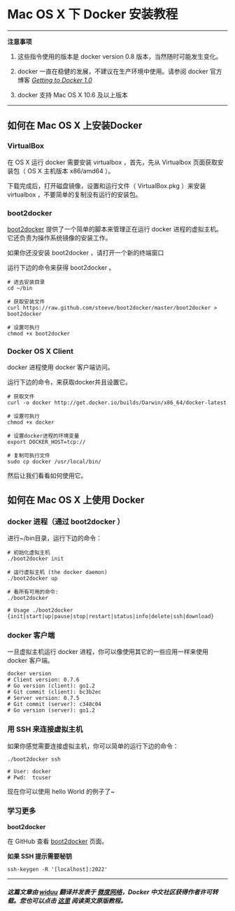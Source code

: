 # Mac OS X 下 Docker 安装教程

---

**注意事项**

1. 这些指令使用的版本是 docker version 0.8 版本，当然随时可能发生变化。

2. docker 一直在稳健的发展，不建议在生产环境中使用。请参阅 docker 官方博客 [*Getting to Docker 1.0*](http://blog.docker.io/2013/08/getting-to-docker-1-0/)

3. docker 支持 Mac OS X 10.6 及以上版本

---

## 如何在 Mac OS X 上安装Docker

### VirtualBox

在 OS X 运行 docker 需要安装 virtualbox ，首先，先从 Virtualbox 页面获取安装包（ OS X 主机版本 x86/amd64 ）。

下载完成后，打开磁盘镜像，设置和运行文件（ VirtualBox.pkg ）来安装 virtualbox ，不要简单的复制没有运行的安装包。

### boot2docker

[boot2docker](https://github.com/boot2docker/boot2docker) 提供了一个简单的脚本来管理正在运行 docker 进程的虚拟主机。它还负责为操作系统镜像的安装工作。

如果你还没安装 boot2docker ，请打开一个新的终端窗口

运行下边的命令来获得 boot2docker 。

```
# 进去安装目录
cd ~/bin

# 获取安装文件
curl https://raw.github.com/steeve/boot2docker/master/boot2docker > boot2docker

# 设置可执行
chmod +x boot2docker
```

### Docker OS X Client

docker 进程使用 docker 客户端访问。

运行下边的命令，来获取docker并且设置它。

```
# 获取文件
curl -o docker http://get.docker.io/builds/Darwin/x86_64/docker-latest

# 设置可执行
chmod +x docker

# 设置docker进程的环境变量
export DOCKER_HOST=tcp://

# 复制可执行文件
sudo cp docker /usr/local/bin/
```

然后让我们看看如何使用它。

## 如何在 Mac OS X 上使用 Docker

### docker 进程（通过 boot2docker ）

进行~/bin目录，运行下边的命令：

```
# 初始化虚拟主机
./boot2docker init

# 运行虚拟主机 (the docker daemon)
./boot2docker up

# 看所有可用的命令:
./boot2docker

# Usage ./boot2docker {init|start|up|pause|stop|restart|status|info|delete|ssh|download}
```

### docker 客户端

一旦虚拟主机运行 docker 进程，你可以像使用其它的一些应用一样来使用 docker 客户端。

```
docker version
# Client version: 0.7.6
# Go version (client): go1.2	
# Git commit (client): bc3b2ec
# Server version: 0.7.5	
# Git commit (server): c348c04
# Go version (server): go1.2
```

### 用 SSH 来连接虚拟主机
如果你感觉需要连接虚拟主机，你可以简单的运行下边的命令：

```
./boot2docker ssh

# User: docker
# Pwd:  tcuser
```

现在你可以使用 hello World 的例子了~

### 学习更多

**boot2docker**

在 GitHub 查看 [boot2docker](https://github.com/steeve/boot2docker) 页面。

**如果 SSH 提示需要秘钥**

`ssh-keygen -R '[localhost]:2022'`

---
##### 这篇文章由 [widuu](http://weibo.com/widuu) 翻译并发表于 [微度网络](http://www.widuu.com/)，Docker 中文社区获得作者许可转载。您也可以点击 [这里](http://docs.docker.io/en/latest/installation/mac/) 阅读英文原版教程。
